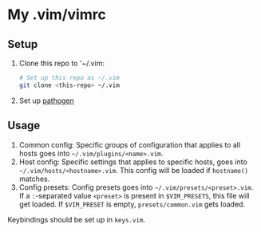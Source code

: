 # My .vim/vimrc


## Setup

1. Clone this repo to '~/.vim:
   ```bash
   # Set up this repo as ~/.vim
   git clone <this-repo> ~/.vim
   ```
2. Set up [pathogen]


## Usage

1. Common config:
   Specific groups of configuration that applies to all hosts goes into
   `~/.vim/plugins/<name>.vim`.
2. Host config:
   Specific settings that applies to specific hosts, goes into
   `~/.vim/hosts/<hostname>.vim`. This config will be loaded if `hostname()`
   matches.
3. Config presets:
   Config presets goes into `~/.vim/presets/<preset>.vim`. If a `:`-separated
   value `<preset>` is present in `$VIM_PRESETS`, this file will get loaded.
   If `$VIM_PRESET` is empty, `presets/common.vim` gets loaded.

Keybindings should be set up in `keys.vim`.


  [pathogen]: https://github.com/tpope/vim-pathogen
